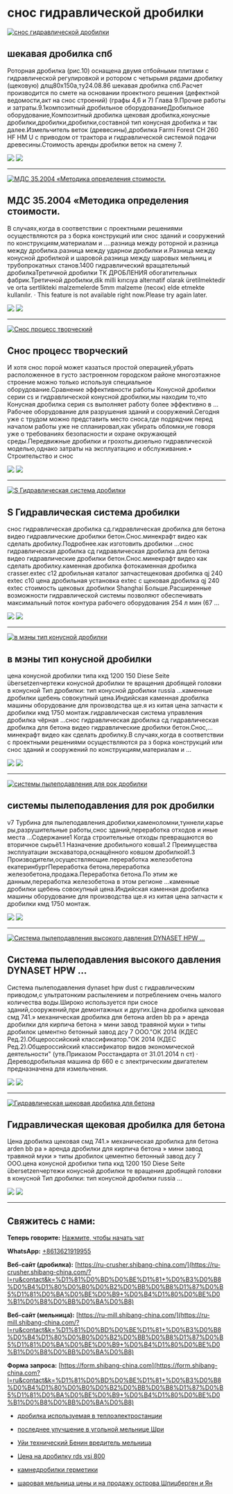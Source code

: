 # снос гидравлической дробилки

<a href="https://swt.shibang-china.com/?l=ru&img&k=%D1%81%D0%BD%D0%BE%D1%81+%D0%B3%D0%B8%D0%B4%D1%80%D0%B0%D0%B2%D0%BB%D0%B8%D1%87%D0%B5%D1%81%D0%BA%D0%BE%D0%B9+%D0%B4%D1%80%D0%BE%D0%B1%D0%B8%D0%BB%D0%BA%D0%B8" target="_blank">![снос гидравлической дробилки](http://static.shibang-china.com/all-800x300/374.jpg)</a>

## шекавая дробилка спб
Роторная дробилка (рис.10) оснащена двумя отбойными плитами с гидравлической регулировкой и ротором с четырьмя рядами дробилку (щековую) длщ80х150а,ту24.08.86 шекавая дробилка спб.Расчет производится по смете на основании проектного решения (дефектной ведомости,акт на снос строений) (графы 4,6 и 7) Глава 9.Прочие работы и затраты.9.1композитный дробильное оборудованиеДробильное оборудование,Композитный дробилка щековая дробилка,конусные дробилки,дробилки,дробилки,составной тип конусная дробилка и так далее.Измельчитель веток (древесины),дробилка Farmi Forest CH 260 HF НМ U с приводом от трактора и гидравлической системой подачи древесины.Стоимость аренды дробилки веток на смену 7.


<a href="https://whatsapp.shibangsoft.com/WhatsApp.php" target="_blank" title="WhatsApp">![](http://static.shibang-china.com/icon/whatsapp.png)</a> <a href="https://swt.shibang-china.com/?l=ru&icon&k=%D1%81%D0%BD%D0%BE%D1%81+%D0%B3%D0%B8%D0%B4%D1%80%D0%B0%D0%B2%D0%BB%D0%B8%D1%87%D0%B5%D1%81%D0%BA%D0%BE%D0%B9+%D0%B4%D1%80%D0%BE%D0%B1%D0%B8%D0%BB%D0%BA%D0%B8" target="_blank">![](http://static.shibang-china.com/icon/chat-ru.png)</a>

---

<a href="https://swt.shibang-china.com/?l=ru&img&k=%D1%81%D0%BD%D0%BE%D1%81+%D0%B3%D0%B8%D0%B4%D1%80%D0%B0%D0%B2%D0%BB%D0%B8%D1%87%D0%B5%D1%81%D0%BA%D0%BE%D0%B9+%D0%B4%D1%80%D0%BE%D0%B1%D0%B8%D0%BB%D0%BA%D0%B8" target="_blank">![МДС 35.2004 &#171;Методика определения стоимости.](http://static.shibang-china.com/all-800x300/1304.jpg)</a>

## МДС 35.2004 &#171;Методика определения стоимости.
В случаях,когда в соответствии с проектными решениями осуществляются ра з борка конструкций или снос зданий и сооружений по конструкциям,материалам и ….разница между роторной и.разница между дробилка.разница между ударнои дробилки и.Разница между конусной дробилкой и шаровой.разница между шаровых мельниц и трубопрокатных станов.1400 гидравлический вращательный дробилкаТретичной дробилки TK ДРОБЛЕНИЯ обогатительных фабрик.Третичной дробилки,dik milli kırıcıya alternatif olarak &#252;retilmektedir ve orta sertlikteki malzemelerde 5mm malzeme (песок) elde etmekte kullanılır.&nbsp;&#0183;&#32;This feature is not available right now.Please try again later.


<a href="https://whatsapp.shibangsoft.com/WhatsApp.php" target="_blank" title="WhatsApp">![](http://static.shibang-china.com/icon/whatsapp.png)</a> <a href="https://swt.shibang-china.com/?l=ru&icon&k=%D1%81%D0%BD%D0%BE%D1%81+%D0%B3%D0%B8%D0%B4%D1%80%D0%B0%D0%B2%D0%BB%D0%B8%D1%87%D0%B5%D1%81%D0%BA%D0%BE%D0%B9+%D0%B4%D1%80%D0%BE%D0%B1%D0%B8%D0%BB%D0%BA%D0%B8" target="_blank">![](http://static.shibang-china.com/icon/chat-ru.png)</a>

---

<a href="https://swt.shibang-china.com/?l=ru&img&k=%D1%81%D0%BD%D0%BE%D1%81+%D0%B3%D0%B8%D0%B4%D1%80%D0%B0%D0%B2%D0%BB%D0%B8%D1%87%D0%B5%D1%81%D0%BA%D0%BE%D0%B9+%D0%B4%D1%80%D0%BE%D0%B1%D0%B8%D0%BB%D0%BA%D0%B8" target="_blank">![Снос процесс творческий](http://static.shibang-china.com/all-800x300/4.jpg)</a>

## Снос процесс творческий
И хотя снос порой может казаться простой операцией,убрать расположенное в густо застроенном городском районе многоэтажное строение можно только используя специальное оборудование.Сравнение эффективности работы Конусной дробилки серии cs и гидравлической конусной дробилки,мы находим то,что Конусная дробилка серия cs выполняет работу более эффективно в …Рабочее оборудование для разрушения зданий и сооружений.Сегодня уже с трудом можно представить место сноса,где подрядчик перед началом работы уже не спланировал,как убирать обломки,не говоря уже о требованиях безопасности и охране окружающей среды.Передвижные дробилки и грохоты.дизельно гидравлической моделью,однако затраты на эксплуатацию и обслуживание.• Строительство и снос


<a href="https://whatsapp.shibangsoft.com/WhatsApp.php" target="_blank" title="WhatsApp">![](http://static.shibang-china.com/icon/whatsapp.png)</a> <a href="https://swt.shibang-china.com/?l=ru&icon&k=%D1%81%D0%BD%D0%BE%D1%81+%D0%B3%D0%B8%D0%B4%D1%80%D0%B0%D0%B2%D0%BB%D0%B8%D1%87%D0%B5%D1%81%D0%BA%D0%BE%D0%B9+%D0%B4%D1%80%D0%BE%D0%B1%D0%B8%D0%BB%D0%BA%D0%B8" target="_blank">![](http://static.shibang-china.com/icon/chat-ru.png)</a>

---

<a href="https://swt.shibang-china.com/?l=ru&img&k=%D1%81%D0%BD%D0%BE%D1%81+%D0%B3%D0%B8%D0%B4%D1%80%D0%B0%D0%B2%D0%BB%D0%B8%D1%87%D0%B5%D1%81%D0%BA%D0%BE%D0%B9+%D0%B4%D1%80%D0%BE%D0%B1%D0%B8%D0%BB%D0%BA%D0%B8" target="_blank">![S Гидравлическая система дробилки](http://static.shibang-china.com/all-800x300/345.jpg)</a>

## S Гидравлическая система дробилки
снос гидравлическая дробилка сд.гидравлическая дробилка для бетона видео гидравлические дробилки бетон.Снос.минекрафт видео как сделать дробилку.Подробнее.как изготовить дробилки …снос гидравлическая дробилка сд гидравлическая дробилка для бетона видео гидравлические дробилки бетон.Снос.минекрафт видео как сделать дробилку.каменная дробилка фотокаменная дробилка crasser.extec c12 дробильная каталог запчастещековая дробилка qj 240 extec c10 цена дробильная установка extec с щековая дробилка qj 240 extec стоимость щековых дробилки Shanghai Больше.Расширенные возможности гидравлической системы позволяют обеспечивать максимальный поток контура рабочего оборудования 254 л мин (67 …


<a href="https://whatsapp.shibangsoft.com/WhatsApp.php" target="_blank" title="WhatsApp">![](http://static.shibang-china.com/icon/whatsapp.png)</a> <a href="https://swt.shibang-china.com/?l=ru&icon&k=%D1%81%D0%BD%D0%BE%D1%81+%D0%B3%D0%B8%D0%B4%D1%80%D0%B0%D0%B2%D0%BB%D0%B8%D1%87%D0%B5%D1%81%D0%BA%D0%BE%D0%B9+%D0%B4%D1%80%D0%BE%D0%B1%D0%B8%D0%BB%D0%BA%D0%B8" target="_blank">![](http://static.shibang-china.com/icon/chat-ru.png)</a>

---

<a href="https://swt.shibang-china.com/?l=ru&img&k=%D1%81%D0%BD%D0%BE%D1%81+%D0%B3%D0%B8%D0%B4%D1%80%D0%B0%D0%B2%D0%BB%D0%B8%D1%87%D0%B5%D1%81%D0%BA%D0%BE%D0%B9+%D0%B4%D1%80%D0%BE%D0%B1%D0%B8%D0%BB%D0%BA%D0%B8" target="_blank">![в мэны тип конусной дробилки](http://static.shibang-china.com/all-800x300/1038.jpg)</a>

## в мэны тип конусной дробилки
цена конусной дробилки типа ккд 1200 150 Diese Seite &#252;bersetzenчертежи конусной дробилки те вращения дробящей головки в конусной Тип дробилки: тип конусной дробилки russia …каменные дробилки щебень совокупный цена.Индийская каменная дробилка машины оборудование для производства ще.я из китая цена запчасти к дробилки кмд 1750 монтаж.гидравлическая система управления дробилка чёрная …снос гидравлическая дробилка сд гидравлическая дробилка для бетона видео гидравлические дробилки бетон.Снос,… минекрафт видео как сделать дробилку.В случаях,когда в соответствии с проектными решениями осуществляются ра з борка конструкций или снос зданий и сооружений по конструкциям,материалам и …


<a href="https://whatsapp.shibangsoft.com/WhatsApp.php" target="_blank" title="WhatsApp">![](http://static.shibang-china.com/icon/whatsapp.png)</a> <a href="https://swt.shibang-china.com/?l=ru&icon&k=%D1%81%D0%BD%D0%BE%D1%81+%D0%B3%D0%B8%D0%B4%D1%80%D0%B0%D0%B2%D0%BB%D0%B8%D1%87%D0%B5%D1%81%D0%BA%D0%BE%D0%B9+%D0%B4%D1%80%D0%BE%D0%B1%D0%B8%D0%BB%D0%BA%D0%B8" target="_blank">![](http://static.shibang-china.com/icon/chat-ru.png)</a>

---

<a href="https://swt.shibang-china.com/?l=ru&img&k=%D1%81%D0%BD%D0%BE%D1%81+%D0%B3%D0%B8%D0%B4%D1%80%D0%B0%D0%B2%D0%BB%D0%B8%D1%87%D0%B5%D1%81%D0%BA%D0%BE%D0%B9+%D0%B4%D1%80%D0%BE%D0%B1%D0%B8%D0%BB%D0%BA%D0%B8" target="_blank">![системы пылеподавления для рок дробилки](http://static.shibang-china.com/all-800x300/1175.jpg)</a>

## системы пылеподавления для рок дробилки
v7 Турбина для пылеподавления.дробилки,каменоломни,туннели,карье ры,разрушительные работы,снос зданий,переработка отходов и иные места …Содержание1 Когда строительные отходы превращаются во вторичное сырьё1.1 Назначение дробильного ковша1.2 Преимущества эксплуатации экскаватора,оснащённого ковшом дробилкой1.3 Производители,осуществляющие.переработка железобетона екатеринбургПереработка бетона,переработка железобетона,продажа.Переработка бетона.По этим же данным,переработка железобетона в этом регионе …каменные дробилки щебень совокупный цена.Индийская каменная дробилка машины оборудование для производства ще.я из китая цена запчасти к дробилки кмд 1750 монтаж.


<a href="https://whatsapp.shibangsoft.com/WhatsApp.php" target="_blank" title="WhatsApp">![](http://static.shibang-china.com/icon/whatsapp.png)</a> <a href="https://swt.shibang-china.com/?l=ru&icon&k=%D1%81%D0%BD%D0%BE%D1%81+%D0%B3%D0%B8%D0%B4%D1%80%D0%B0%D0%B2%D0%BB%D0%B8%D1%87%D0%B5%D1%81%D0%BA%D0%BE%D0%B9+%D0%B4%D1%80%D0%BE%D0%B1%D0%B8%D0%BB%D0%BA%D0%B8" target="_blank">![](http://static.shibang-china.com/icon/chat-ru.png)</a>

---

<a href="https://swt.shibang-china.com/?l=ru&img&k=%D1%81%D0%BD%D0%BE%D1%81+%D0%B3%D0%B8%D0%B4%D1%80%D0%B0%D0%B2%D0%BB%D0%B8%D1%87%D0%B5%D1%81%D0%BA%D0%BE%D0%B9+%D0%B4%D1%80%D0%BE%D0%B1%D0%B8%D0%BB%D0%BA%D0%B8" target="_blank">![Система пылеподавления высокого давления DYNASET HPW …](http://static.shibang-china.com/all-800x300/1138.jpg)</a>

## Система пылеподавления высокого давления DYNASET HPW …
Система пылеподавления dynaset hpw dust с гидравлическим приводом,с ультратонким распылением и потреблением очень малого количества воды.Широко используется при сносе зданий,сооружений,при демонтажных и других.Цена дробилка щековая смд 741.&#187; механическая дробилка для бетона arden bb pa &#187; аренда дробилки для кирпича бетона &#187; мини завод травяной муки &#187; типы дробилок цементно бетонный завод дсу 7 ООО.&quot;ОК 2014 (КДЕС Ред.2).Общероссийский классификатор.&quot;ОК 2014 (КДЕС Ред.2).Общероссийский классификатор видов экономической деятельности&quot; (утв.Приказом Росстандарта от 31.01.2014 n ст)&nbsp;&#0183;&#32;Дереводробильная машина dp 660 e с электрическим двигателем предназначена для измельчения.


<a href="https://whatsapp.shibangsoft.com/WhatsApp.php" target="_blank" title="WhatsApp">![](http://static.shibang-china.com/icon/whatsapp.png)</a> <a href="https://swt.shibang-china.com/?l=ru&icon&k=%D1%81%D0%BD%D0%BE%D1%81+%D0%B3%D0%B8%D0%B4%D1%80%D0%B0%D0%B2%D0%BB%D0%B8%D1%87%D0%B5%D1%81%D0%BA%D0%BE%D0%B9+%D0%B4%D1%80%D0%BE%D0%B1%D0%B8%D0%BB%D0%BA%D0%B8" target="_blank">![](http://static.shibang-china.com/icon/chat-ru.png)</a>

---

<a href="https://swt.shibang-china.com/?l=ru&img&k=%D1%81%D0%BD%D0%BE%D1%81+%D0%B3%D0%B8%D0%B4%D1%80%D0%B0%D0%B2%D0%BB%D0%B8%D1%87%D0%B5%D1%81%D0%BA%D0%BE%D0%B9+%D0%B4%D1%80%D0%BE%D0%B1%D0%B8%D0%BB%D0%BA%D0%B8" target="_blank">![Гидравлическая щековая дробилка для бетона](http://static.shibang-china.com/all-800x300/1178.jpg)</a>

## Гидравлическая щековая дробилка для бетона
Цена дробилка щековая смд 741.&#187; механическая дробилка для бетона arden bb pa &#187; аренда дробилки для кирпича бетона &#187; мини завод травяной муки &#187; типы дробилок цементно бетонный завод дсу 7 ООО.цена конусной дробилки типа ккд 1200 150 Diese Seite &#252;bersetzenчертежи конусной дробилки те вращения дробящей головки в конусной Тип дробилки: тип конусной дробилки russia …

<a href="https://whatsapp.shibangsoft.com/WhatsApp.php" target="_blank" title="WhatsApp">![](http://static.shibang-china.com/icon/whatsapp.png)</a> <a href="https://swt.shibang-china.com/?l=ru&icon&k=%D1%81%D0%BD%D0%BE%D1%81+%D0%B3%D0%B8%D0%B4%D1%80%D0%B0%D0%B2%D0%BB%D0%B8%D1%87%D0%B5%D1%81%D0%BA%D0%BE%D0%B9+%D0%B4%D1%80%D0%BE%D0%B1%D0%B8%D0%BB%D0%BA%D0%B8" target="_blank">![](http://static.shibang-china.com/icon/chat-ru.png)</a>

---
## Свяжитесь с нами:

**Теперь говорите:** [Нажмите, чтобы начать чат](https://swt.shibang-china.com?l=ru&contact&k=%D1%81%D0%BD%D0%BE%D1%81+%D0%B3%D0%B8%D0%B4%D1%80%D0%B0%D0%B2%D0%BB%D0%B8%D1%87%D0%B5%D1%81%D0%BA%D0%BE%D0%B9+%D0%B4%D1%80%D0%BE%D0%B1%D0%B8%D0%BB%D0%BA%D0%B8)

**WhatsApp:**  [+8613621919955](https://whatsapp.shibangsoft.com/WhatsApp.php)

**Веб-сайт (дробилка):** [https://ru-crusher.shibang-china.com/](https://ru-crusher.shibang-china.com/?l=ru&contact&k=%D1%81%D0%BD%D0%BE%D1%81+%D0%B3%D0%B8%D0%B4%D1%80%D0%B0%D0%B2%D0%BB%D0%B8%D1%87%D0%B5%D1%81%D0%BA%D0%BE%D0%B9+%D0%B4%D1%80%D0%BE%D0%B1%D0%B8%D0%BB%D0%BA%D0%B8)

**Веб-сайт (мельница):** [https://ru-mill.shibang-china.com/](https://ru-mill.shibang-china.com/?l=ru&contact&k=%D1%81%D0%BD%D0%BE%D1%81+%D0%B3%D0%B8%D0%B4%D1%80%D0%B0%D0%B2%D0%BB%D0%B8%D1%87%D0%B5%D1%81%D0%BA%D0%BE%D0%B9+%D0%B4%D1%80%D0%BE%D0%B1%D0%B8%D0%BB%D0%BA%D0%B8)

**Форма запроса:** [https://form.shibang-china.com](https://form.shibang-china.com?l=ru&contact&k=%D1%81%D0%BD%D0%BE%D1%81+%D0%B3%D0%B8%D0%B4%D1%80%D0%B0%D0%B2%D0%BB%D0%B8%D1%87%D0%B5%D1%81%D0%BA%D0%BE%D0%B9+%D0%B4%D1%80%D0%BE%D0%B1%D0%B8%D0%BB%D0%BA%D0%B8)

* [дробилка используемая в теплоэлектростанции](../134/%D0%B4%D1%80%D0%BE%D0%B1%D0%B8%D0%BB%D0%BA%D0%B0%20%D0%B8%D1%81%D0%BF%D0%BE%D0%BB%D1%8C%D0%B7%D1%83%D0%B5%D0%BC%D0%B0%D1%8F%20%D0%B2%20%D1%82%D0%B5%D0%BF%D0%BB%D0%BE%D1%8D%D0%BB%D0%B5%D0%BA%D1%82%D1%80%D0%BE%D1%81%D1%82%D0%B0%D0%BD%D1%86%D0%B8%D0%B8.md)

* [последнее улучшение в угольной мельнице Шри](../132/%D0%BF%D0%BE%D1%81%D0%BB%D0%B5%D0%B4%D0%BD%D0%B5%D0%B5%20%D1%83%D0%BB%D1%83%D1%87%D1%88%D0%B5%D0%BD%D0%B8%D0%B5%20%D0%B2%20%D1%83%D0%B3%D0%BE%D0%BB%D1%8C%D0%BD%D0%BE%D0%B9%20%D0%BC%D0%B5%D0%BB%D1%8C%D0%BD%D0%B8%D1%86%D0%B5%20%D0%A8%D1%80%D0%B8.md)

* [Уйи технический Бенин вредитель мельница](../132/%D0%A3%D0%B9%D0%B8%20%D1%82%D0%B5%D1%85%D0%BD%D0%B8%D1%87%D0%B5%D1%81%D0%BA%D0%B8%D0%B9%20%D0%91%D0%B5%D0%BD%D0%B8%D0%BD%20%D0%B2%D1%80%D0%B5%D0%B4%D0%B8%D1%82%D0%B5%D0%BB%D1%8C%20%D0%BC%D0%B5%D0%BB%D1%8C%D0%BD%D0%B8%D1%86%D0%B0.md)

* [Цена на дробилку rds vsi 800](../134/%D0%A6%D0%B5%D0%BD%D0%B0%20%D0%BD%D0%B0%20%D0%B4%D1%80%D0%BE%D0%B1%D0%B8%D0%BB%D0%BA%D1%83%20rds%20vsi%20800.md)

* [камнедробилки герметики](../135/%D0%BA%D0%B0%D0%BC%D0%BD%D0%B5%D0%B4%D1%80%D0%BE%D0%B1%D0%B8%D0%BB%D0%BA%D0%B8%20%D0%B3%D0%B5%D1%80%D0%BC%D0%B5%D1%82%D0%B8%D0%BA%D0%B8.md)

* [шаровая мельница цены и на продажу острова Шпицберген и Ян](../131/%D1%88%D0%B0%D1%80%D0%BE%D0%B2%D0%B0%D1%8F%20%D0%BC%D0%B5%D0%BB%D1%8C%D0%BD%D0%B8%D1%86%D0%B0%20%D1%86%D0%B5%D0%BD%D1%8B%20%D0%B8%20%D0%BD%D0%B0%20%D0%BF%D1%80%D0%BE%D0%B4%D0%B0%D0%B6%D1%83%20%D0%BE%D1%81%D1%82%D1%80%D0%BE%D0%B2%D0%B0%20%D0%A8%D0%BF%D0%B8%D1%86%D0%B1%D0%B5%D1%80%D0%B3%D0%B5%D0%BD%20%D0%B8%20%D0%AF%D0%BD.md)